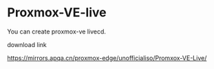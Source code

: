# Proxmox-VE-live
You can create proxmox-ve livecd.

download link 

https://mirrors.apqa.cn/proxmox-edge/unofficialiso/Promxox-VE-Live/
